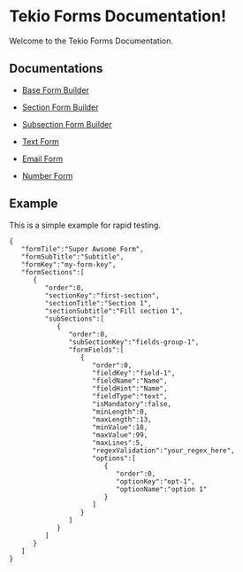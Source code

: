 
# Tekio Forms Documentation!

Welcome to the Tekio Forms Documentation.

## Documentations

- [Base Form Builder](/documentation/base_form_builder.md)

- [Section Form Builder](/documentation/section_form_builder.md.md)

- [Subsection Form Builder](/documentation/subsection_form_builder.md.md)

- [Text Form](/documentation/text_form.md)

- [Email Form](/documentation/email_form.md)

- [Number Form](/documentation/number_form.md)

## Example

This is a simple example for rapid testing.

    {
       "formTile":"Super Awsome Form",
       "formSubTitle":"Subtitle",
       "formKey":"my-form-key",
       "formSections":[
          {
             "order":0,
             "sectionKey":"first-section",
             "sectionTitle":"Section 1",
             "sectionSubtitle":"Fill section 1",
             "subSections":[
                {
                   "order":0,
                   "subSectionKey":"fields-group-1",
                   "formFields":[
                      {
                         "order":0,
                         "fieldKey":"field-1",
                         "fieldName":"Name",
                         "fieldHint":"Name",
                         "fieldType":"text",
                         "isMandatory":false,
                         "minLength":0,
                         "maxLength":13,
                         "minValue":18,
                         "maxValue":99,
                         "maxLines":5,
                         "regexValidation":"your_regex_here",
                         "options":[
                            {
                               "order":0,
                               "optionKey":"opt-1",
                               "optionName":"option 1"
                            }
                         ]
                      }
                   ]
                }
             ]
          }
       ]
    }


